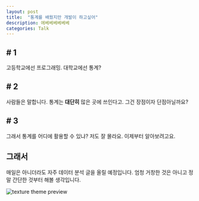 ```yaml
---
layout: post
title:  "통계를 배웠지만 개발이 하고싶어"
description: 에베베베베베베
categories: Talk
---
```

## # 1
고등학교에선 프로그래밍. 대학교에선 통계? 

## # 2
사람들은 말합니다. 통계는 **대단히** 많은 곳에 쓰인다고. 그건 장점이자 단점아닐까요?

## # 3
그래서 통계를 어디에 활용할 수 있냐? 저도 잘 몰라요. 이제부터 알아보려고요.

## 그래서
매일은 아니더라도 자주 데이터 분석 글을 올릴 예정입니다. 엄청 거창한 것은 아니고 정말 간단한 것부터 해볼 생각입니다.


![texture theme preview](https://media.discordapp.net/attachments/514412058729644033/528932551457243141/unknown.png)

[jekyll-docs]: https://jekyllrb.com/docs/home
[jekyll-gh]:   https://github.com/jekyll/jekyll
[jekyll-talk]: https://talk.jekyllrb.com/
